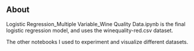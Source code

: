 ## About

Logistic Regression_Multiple Variable_Wine Quality Data.ipynb is the final logistic regression model, and uses the winequality-red.csv dataset. 

The other notebooks I used to experiment and visualize different datasets. 
